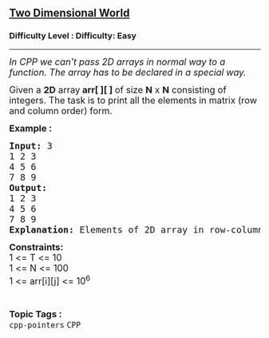 <h2><a href="https://www.geeksforgeeks.org/problems/two-dimensional-world/1?page=2&category=CPP&sortBy=submissions">Two Dimensional World</a></h2><h3>Difficulty Level : Difficulty: Easy</h3><hr><div class="problems_problem_content__Xm_eO"><p><em><span style="font-size: 18px;">In CPP we can't pass 2D arrays in normal way to a function. The array has to be declared in a special way.</span></em></p>
<p><span style="font-size: 18px;">Given a <strong>2D</strong> array<strong> arr[ ][ ] </strong>of size <strong>N</strong> x <strong>N</strong> consisting of integers. The task is to print all the elements in matrix (row and column order) form.</span></p>
<p><span style="font-size: 18px;"><strong>Example :</strong> <strong> </strong></span></p>
<pre><span style="font-size: 18px;"><strong>Input: </strong>3
1 2 3
4 5 6
7 8 9
<strong>Output: 
</strong>1 2 3
4 5 6
7 8 9
<strong>Explanation: </strong>Elements of 2D array in row-column order are as mentioned in Sample Output.</span></pre>
<p><span style="font-size: 18px;"><strong>Constraints:</strong><br>1 &lt;= T &lt;= 10<br>1 &lt;= N &lt;= 100<br>1 &lt;= arr[i][j] &lt;= 10<sup>6</sup></span></p></div><br><p><span style=font-size:18px><strong>Topic Tags : </strong><br><code>cpp-pointers</code>&nbsp;<code>CPP</code>&nbsp;